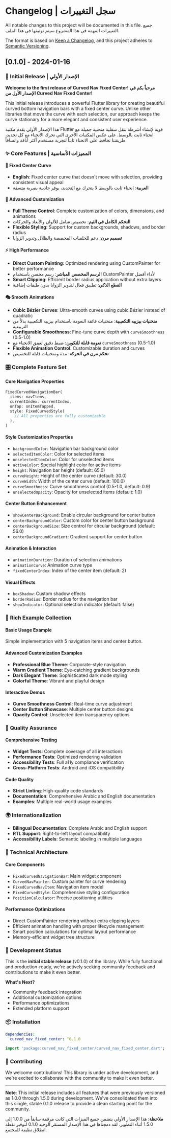 # Changelog | سجل التغييرات

All notable changes to this project will be documented in this file.
جميع التغييرات المهمة في هذا المشروع سيتم توثيقها في هذا الملف.

The format is based on [Keep a Changelog](https://keepachangelog.com/en/1.0.0/),
and this project adheres to [Semantic Versioning](https://semver.org/spec/v2.0.0.html).

## [0.1.0] - 2024-01-16

### 🎉 Initial Release | الإصدار الأولي

**Welcome to the first release of Curved Nav Fixed Center!**
**مرحباً بكم في الإصدار الأول من Curved Nav Fixed Center!**

This initial release introduces a powerful Flutter library for creating beautiful curved bottom navigation bars with a fixed center curve. Unlike other libraries that move the curve with each selection, our approach keeps the curve stationary for a more elegant and consistent user experience.

هذا الإصدار الأولي يقدم مكتبة Flutter قوية لإنشاء أشرطة تنقل سفلية منحنية جميلة مع انحناء ثابت بالوسط. على عكس المكتبات الأخرى التي تحرك الانحناء مع كل تحديد، طريقتنا تحافظ على الانحناء ثابتاً لتجربة مستخدم أكثر أناقة واتساقاً.

### ✨ Core Features | المميزات الأساسية

#### 🎯 **Fixed Center Curve**
- **English**: Fixed center curve that doesn't move with selection, providing consistent visual appeal
- **العربية**: انحناء ثابت بالوسط لا يتحرك مع التحديد، يوفر جاذبية بصرية متسقة

#### 🎨 **Advanced Customization**
- **Full Theme Control**: Complete customization of colors, dimensions, and animations
- **التحكم الكامل في الثيم**: تخصيص شامل للألوان والأبعاد والحركات
- **Flexible Styling**: Support for custom backgrounds, shadows, and border radius
- **تصميم مرن**: دعم للخلفيات المخصصة والظلال وتدوير الزوايا

#### ⚡ **High Performance**
- **Direct Custom Painting**: Optimized rendering using CustomPainter for better performance
- **الرسم المخصص المباشر**: رسم محسن باستخدام CustomPainter لأداء أفضل
- **Smart Clipping**: Efficient border radius application without extra layers
- **القطع الذكي**: تطبيق فعال لتدوير الزوايا بدون طبقات إضافية

#### 🎭 **Smooth Animations**
- **Cubic Bézier Curves**: Ultra-smooth curves using cubic Bézier instead of quadratic
- **منحنيات بيزييه التكعيبية**: منحنيات فائقة النعومة باستخدام بيزييه التكعيبية بدلاً من التربيعية
- **Configurable Smoothness**: Fine-tune curve depth with `curveSmoothness` (0.5-1.0)
- **نعومة قابلة للتكوين**: ضبط دقيق لعمق الانحناء مع `curveSmoothness` (0.5-1.0)
- **Flexible Animation Control**: Customizable duration and curves
- **تحكم مرن في الحركة**: مدة ومنحنيات قابلة للتخصيص

### 🎛️ **Complete Feature Set**

#### **Core Navigation Properties**
```dart
FixedCurvedNavigationBar(
  items: navItems,
  currentIndex: currentIndex,
  onTap: onItemTapped,
  style: FixedCurvedStyle(
    // All properties are fully customizable
  ),
)
```

#### **Style Customization Properties**
- `backgroundColor`: Navigation bar background color
- `selectedItemColor`: Color for selected items
- `unselectedItemColor`: Color for unselected items
- `activeColor`: Special highlight color for active items
- `height`: Navigation bar height (default: 65.0)
- `curveHeight`: Height of the center curve (default: 30.0)
- `curveWidth`: Width of the center curve (default: 100.0)
- `curveSmoothness`: Curve smoothness control (0.5-1.0, default: 0.9)
- `unselectedOpacity`: Opacity for unselected items (default: 1.0)

#### **Center Button Enhancement**
- `showCenterBackground`: Enable circular background for center button
- `centerBackgroundColor`: Custom color for center button background
- `centerBackgroundSize`: Size control for circular background (default: 56.0)
- `centerBackgroundGradient`: Gradient support for center button

#### **Animation & Interaction**
- `animationDuration`: Duration of selection animations
- `animationCurve`: Animation curve type
- `fixedCenterIndex`: Index of the center item (default: 2)

#### **Visual Effects**
- `boxShadow`: Custom shadow effects
- `borderRadius`: Border radius for the navigation bar
- `showIndicator`: Optional selection indicator (default: false)

### 📱 **Rich Example Collection**

#### **Basic Usage Example**
Simple implementation with 5 navigation items and center button.

#### **Advanced Customization Examples**
- **Professional Blue Theme**: Corporate-style navigation
- **Warm Gradient Theme**: Eye-catching gradient backgrounds
- **Dark Elegant Theme**: Sophisticated dark mode styling
- **Colorful Theme**: Vibrant and playful design

#### **Interactive Demos**
- **Curve Smoothness Control**: Real-time curve adjustment
- **Center Button Showcase**: Multiple center button designs
- **Opacity Control**: Unselected item transparency options

### 🧪 **Quality Assurance**

#### **Comprehensive Testing**
- **Widget Tests**: Complete coverage of all interactions
- **Performance Tests**: Optimized rendering validation
- **Accessibility Tests**: Full a11y compliance verification
- **Cross-Platform Tests**: Android and iOS compatibility

#### **Code Quality**
- **Strict Linting**: High-quality code standards
- **Documentation**: Comprehensive Arabic and English documentation
- **Examples**: Multiple real-world usage examples

### 🌍 **Internationalization**
- **Bilingual Documentation**: Complete Arabic and English support
- **RTL Support**: Right-to-left layout compatibility
- **Accessibility Labels**: Semantic labeling in multiple languages

### 🔧 **Technical Architecture**

#### **Core Components**
- `FixedCurvedNavigationBar`: Main widget component
- `CurvedNavPainter`: Custom painter for curve rendering
- `FixedCurvedNavItem`: Navigation item model
- `FixedCurvedStyle`: Comprehensive styling configuration
- `PositionCalculator`: Precise positioning utilities

#### **Performance Optimizations**
- Direct CustomPainter rendering without extra clipping layers
- Efficient animation handling with proper lifecycle management
- Smart position calculations for optimal layout performance
- Memory-efficient widget tree structure

### 🎯 **Development Status**

This is the **initial stable release** (v0.1.0) of the library. While fully functional and production-ready, we're actively seeking community feedback and contributions to make it even better.

**What's Next?**
- Community feedback integration
- Additional customization options
- Performance optimizations
- Extended platform support

### 📦 **Installation**

```yaml
dependencies:
  curved_nav_fixed_center: ^0.1.0
```

```dart
import 'package:curved_nav_fixed_center/curved_nav_fixed_center.dart';
```

### 🤝 **Contributing**

We welcome contributions! This library is under active development, and we're excited to collaborate with the community to make it even better.

---

**Note**: This initial release includes all features that were previously versioned as 1.0.0 through 1.5.0 during development. We've consolidated them into this single, stable 0.1.0 release to provide a clean starting point for the community.

**ملاحظة**: هذا الإصدار الأولي يتضمن جميع الميزات التي كانت مرقمة سابقاً من 1.0.0 إلى 1.5.0 أثناء التطوير. لقد دمجناها في هذا الإصدار المستقر الوحيد 0.1.0 لتوفير نقطة انطلاق نظيفة للمجتمع. 